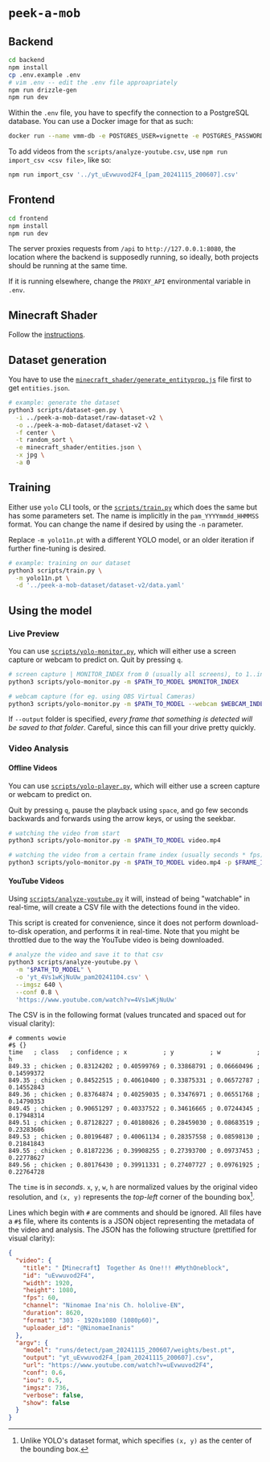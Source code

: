 # `peek-a-mob`

## Backend

```sh
cd backend
npm install
cp .env.example .env
# vim .env -- edit the .env file approapriately
npm run drizzle-gen
npm run dev 
```

Within the `.env` file, you have to specfify the connection to a PostgreSQL database. You can use a Docker image for that as such:

```sh
docker run --name vmm-db -e POSTGRES_USER=vignette -e POSTGRES_PASSWORD=wah --restart=unless-stopped -p 127.0.0.1:5432:5432 -d postgres:alpine
```

To add videos from the `scripts/analyze-youtube.csv`, use `npm run import_csv <csv file>`, like so:

```sh
npm run import_csv '../yt_uEvwuvod2F4_[pam_20241115_200607].csv'
```

## Frontend

```sh
cd frontend
npm install
npm run dev
```

The server proxies requests from `/api` to `http://127.0.0.1:8080`, the location where the backend is supposedly running, so ideally, both projects should be running at the same time. 

If it is running elsewhere, change the `PROXY_API` environmental variable in `.env`.

## Minecraft Shader

Follow the [instructions](./minecraft_shader).

## Dataset generation

You have to use the [`minecraft_shader/generate_entityprop.js`](`minecraft_shader/generate_entityprop.js`) file first to get `entities.json`. 

```sh
# example: generate the dataset
python3 scripts/dataset-gen.py \
  -i ../peek-a-mob-dataset/raw-dataset-v2 \
  -o ../peek-a-mob-dataset/dataset-v2 \
  -f center \
  -t random_sort \
  -e minecraft_shader/entities.json \
  -x jpg \
  -a 0
```

## Training

Either use `yolo` CLI tools, or the [`scripts/train.py`](scripts/train.py) which does the same but has some parameters set. The name is implicitly in the `pam_YYYYmmdd_HHMMSS` format. You can change the name if desired by using the `-n` parameter.

Replace `-m yolo11n.pt` with a different YOLO model, or an older iteration if further fine-tuning is desired.

```sh
# example: training on our dataset
python3 scripts/train.py \
  -m yolo11n.pt \
  -d '../peek-a-mob-dataset/dataset-v2/data.yaml'
```

## Using the model

### Live Preview

You can use [`scripts/yolo-monitor.py`](scripts/yolo-monitor.py), which will either use a screen capture or webcam to predict on. Quit by pressing `q`.

```sh
# screen capture | MONITOR_INDEX from 0 (usually all screens), to 1..inf (separate screens)
python3 scripts/yolo-monitor.py -m $PATH_TO_MODEL $MONITOR_INDEX

# webcam capture (for eg. using OBS Virtual Cameras)
python3 scripts/yolo-monitor.py -m $PATH_TO_MODEL --webcam $WEBCAM_INDEX
```

If `--output` folder is specified, *every frame that something is detected will be saved to that folder*. Careful, since this can fill your drive pretty quickly.

### Video Analysis

#### Offline Videos

You can use [`scripts/yolo-player.py`](scripts/yolo-player.py), which will either use a screen capture or webcam to predict on.

Quit by pressing `q`, pause the playback using `space`, and go few seconds backwards and forwards using the arrow keys, or using the seekbar.

```sh
# watching the video from start
python3 scripts/yolo-monitor.py -m $PATH_TO_MODEL video.mp4

# watching the video from a certain frame index (usually seconds * fps)
python3 scripts/yolo-monitor.py -m $PATH_TO_MODEL video.mp4 -p $FRAME_INDEX
```

#### YouTube Videos

Using [`scripts/analyze-youtube.py`](scripts/analyze-youtube.py) it will, instead of being "watchable" in real-time, will create a CSV file with the detections found in the video. 

This script is created for convenience, since it does not perform download-to-disk operation, and performs it in real-time. Note that you might be throttled due to the way the YouTube video is being downloaded.

```sh
# analyze the video and save it to that csv
python3 scripts/analyze-youtube.py \
  -m "$PATH_TO_MODEL" \
  -o 'yt_4Vs1wKjNuUw_pam20241104.csv' \
  --imgsz 640 \
  --conf 0.8 \
  'https://www.youtube.com/watch?v=4Vs1wKjNuUw'
```

The CSV is in the following format (values truncated and spaced out for visual clarity):
```csv
# comments wowie
#$ {}
time   ; class   ; confidence ; x          ; y          ; w          ; h
849.33 ; chicken ; 0.83124202 ; 0.40599769 ; 0.33868791 ; 0.06660496 ; 0.14599372
849.35 ; chicken ; 0.84522515 ; 0.40610400 ; 0.33875331 ; 0.06572787 ; 0.14552843
849.36 ; chicken ; 0.83764874 ; 0.40259035 ; 0.33476971 ; 0.06551768 ; 0.14790353
849.45 ; chicken ; 0.90651297 ; 0.40337522 ; 0.34616665 ; 0.07244345 ; 0.17948314
849.51 ; chicken ; 0.87128227 ; 0.40180826 ; 0.28459030 ; 0.08683519 ; 0.23283606
849.53 ; chicken ; 0.80196487 ; 0.40061134 ; 0.28357558 ; 0.08598130 ; 0.21841843
849.55 ; chicken ; 0.81872236 ; 0.39908255 ; 0.27393700 ; 0.09737453 ; 0.22778627
849.56 ; chicken ; 0.80176430 ; 0.39911331 ; 0.27407727 ; 0.09761925 ; 0.22764728
```

The `time` is in *seconds*. `x`, `y`, `w`, `h` are normalized values by the original video resolution, and `(x, y)` represents the *top-left* corner of the bounding box[^1].

Lines which begin with `#` are comments and should be ignored. All files have a `#$` file, where its contents is a JSON object representing the metadata of the video and analysis. The JSON has the following structure (prettified for visual clarity):

```json
{
  "video": {
    "title": "【Minecraft】 Together As One!!! #MythOneblock",
    "id": "uEvwuvod2F4",
    "width": 1920,
    "height": 1080,
    "fps": 60,
    "channel": "Ninomae Ina'nis Ch. hololive-EN",
    "duration": 8620,
    "format": "303 - 1920x1080 (1080p60)",
    "uploader_id": "@NinomaeInanis"
  },
  "argv": {
    "model": "runs/detect/pam_20241115_200607/weights/best.pt",
    "output": "yt_uEvwuvod2F4_[pam_20241115_200607].csv",
    "url": "https://www.youtube.com/watch?v=uEvwuvod2F4",
    "conf": 0.6,
    "iou": 0.5,
    "imgsz": 736,
    "verbose": false,
    "show": false
  }
}
```

[^1]: Unlike YOLO's dataset format, which specifies `(x, y)` as the center of the bounding box.